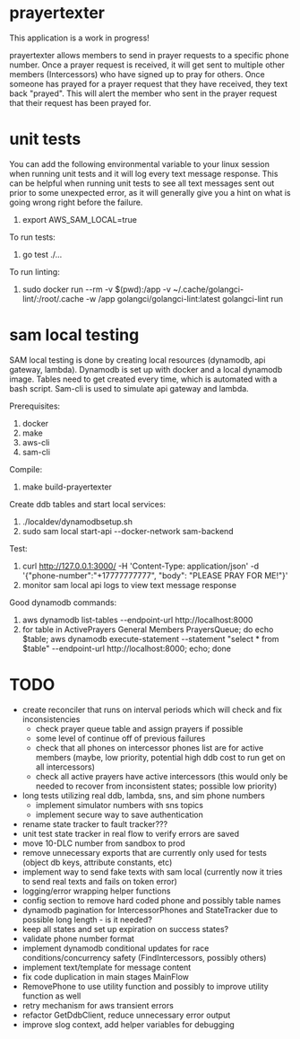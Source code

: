 # prayertexter

This application is a work in progress!

prayertexter allows members to send in prayer requests to a specific phone number. Once a prayer request is received, it will get sent to multiple other members (Intercessors) who have signed up to pray for others. Once someone has prayed for a prayer request that they have received, they text back "prayed". This will alert the member who sent in the prayer request that their request has been prayed for.

# unit tests

You can add the following environmental variable to your linux session when running unit tests and it will log every text message response. This can be helpful when running unit tests to see all text messages sent out prior to some
unexpected error, as it will generally give you a hint on what is going wrong right before the failure.
1. export AWS_SAM_LOCAL=true

To run tests:
1. go test ./...

To run linting:
1. sudo docker run --rm -v $(pwd):/app -v ~/.cache/golangci-lint/:/root/.cache -w /app golangci/golangci-lint:latest golangci-lint run

# sam local testing

SAM local testing is done by creating local resources (dynamodb, api gateway, lambda). Dynamodb is set up with docker and a local dynamodb image.
Tables need to get created every time, which is automated with a bash script. Sam-cli is used to simulate api gateway and lambda.

Prerequisites:
1. docker
2. make
3. aws-cli
4. sam-cli

Compile:
1. make build-prayertexter

Create ddb tables and start local services:
1. ./localdev/dynamodbsetup.sh 
2. sudo sam local start-api --docker-network sam-backend

Test: 
1. curl http://127.0.0.1:3000/ -H 'Content-Type: application/json' -d '{"phone-number":"+17777777777", "body": "PLEASE PRAY FOR ME!"}'
2. monitor sam local api logs to view text message response

Good dynamodb commands:
1. aws dynamodb list-tables --endpoint-url http://localhost:8000
2. for table in ActivePrayers General Members PrayersQueue; do echo $table; aws dynamodb execute-statement --statement "select * from $table" --endpoint-url http://localhost:8000; echo; done

# TODO

- create reconciler that runs on interval periods which will check and fix inconsistencies
    - check prayer queue table and assign prayers if possible
    - some level of continue off of previous failures
    - check that all phones on intercessor phones list are for active members (maybe, low priority, potential high ddb cost to run get on all intercessors)
    - check all active prayers have active intercessors (this would only be needed to recover from inconsistent states; possible low priority)
- long tests utilizing real ddb, lambda, sns, and sim phone numbers
    - implement simulator numbers with sns topics
    - implement secure way to save authentication
- rename state tracker to fault tracker???
- unit test state tracker in real flow to verify errors are saved
- move 10-DLC number from sandbox to prod
- remove unnecessary exports that are currently only used for tests (object db keys, attribute constants, etc)
- implement way to send fake texts with sam local (currently now it tries to send real texts and fails on token error)
- logging/error wrapping helper functions
- config section to remove hard coded phone and possibly table names
- dynamodb pagination for IntercessorPhones and StateTracker due to possible long length - is it needed?
- keep all states and set up expiration on success states?
- validate phone number format
- implement dynamodb conditional updates for race conditions/concurrency safety (FindIntercessors, possibly others)
- implement text/template for message content
- fix code duplication in main stages MainFlow
- RemovePhone to use utility function and possibly to improve utility function as well
- retry mechanism for aws transient errors
- refactor GetDdbClient, reduce unnecessary error output
- improve slog context, add helper variables for debugging